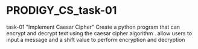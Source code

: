 ﻿# PRODIGY_CS_task-01
task-01 
"Implement Caesar Cipher"
Create a python program that can encrypt and decrypt text using the caesar cipher algorithm . allow users to input a message and a shift value to perform encryption and decryption 

